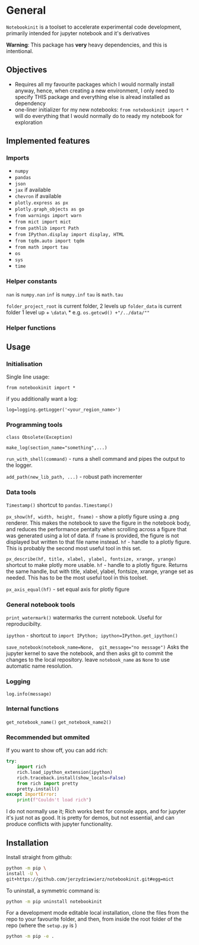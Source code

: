 # General

`Notebookinit` is a toolset to accelerate experimental code development, primarily intended for jupyter notebook and it's derivatives

**Warning**:
This package has **very** heavy dependencies, and this is intentional. 


## Objectives
* Requires all my favourite packages which I would normally install anyway, hence, when creating a new environment, I only need to specify THIS package and everything else is alread installed as dependency
* one-liner initializer for my new notebooks: `from notebookinit import *`  will do everything that I would normally do to ready my notebook for exploration


## Implemented features

### Imports

* `numpy`
* `pandas`
* `json`
* `jax` if available
* `chevron` if available
* `plotly.express as px`
* `plotly.graph_objects as go`
* `from warnings import warn`
* `from mict import mict`
* `from pathlib import Path`
* `from IPython.display import display, HTML`
* `from tqdm.auto import tqdm`
* `from math import tau`
* `os`
* `sys`
* `time`


### Helper constants


`nan` is `numpy.nan`
`inf` is `numpy.inf`
`tau` is `math.tau`

`folder_project_root` is current folder, 2 levels up
`folder_data` is current folder 1 level up + `\data\` 
	* e.g. `os.getcwd() +"/../data/""`


### Helper functions




## Usage

### Initialisation
Single line usage:

`from notebookinit import *`

if you additionally want a log:

`log=logging.getLogger('<your_region_name>')`

### Programming tools

`class Obsolete(Exception)`

`make_log(section_name="something",...)`

`run_with_shell(command)` - runs a shell command and pipes the output to the logger.

`add_path(new_lib_path, ...)` - robust path incrementer



### Data tools

`Timestamp()` shortcut to `pandas.Timestamp()` 

`px_show(hf, width, height, fname)` - show a plotly figure using a .png renderer. This makes the notebook to save the figure in the notebook body, and reduces the performance pentalty when scrolling across a figure that was generated using a lot of data. if `fname` is provided, the figure is not displayed but written to that file name instead. `hf` - handle to a plotly figure. This is probably the second most useful tool in this set.

`px_describe(hf, title, xlabel, ylabel, fontsize, xrange, yrange)` shortcut to make plotly more usable. `hf` - handle to a plotly figure. Returns the same handle, but with title, xlabel, ylabel, fontsize, xrange, yrange set as needed. This has to be the most useful tool in this toolset. 

`px_axis_equal(hf)` - set equal axis for plotly figure




### General notebook tools

`print_watermark()` watermarks the current notebook. Useful for reproducibilty.

`ipython` - shortcut to `import IPython; ipython=IPython.get_ipython()`

`save_notebook(notebook_name=None,  git_message="no message")` 
Asks the jupyter kernel to save the notebook, and then asks git to commit the changes to the local repository. leave `notebook_name` as `None` to use automatic name resolution. 


### Logging


`log.info(message)`

### Internal functions

`get_notebook_name()` 
`get_notebook_name2()` 



### Recommended but ommited

If you want to show off, you can add rich:

```python
try:
	import rich
	rich.load_ipython_extension(ipython)
	rich.traceback.install(show_locals=False)
	from rich import pretty
	pretty.install()
except ImportError:
	print(f"Couldn't load rich")
```

I do not normally use it; Rich works best for console apps, and for jupyter it's just not as good. It is pretty for demos, but not essential, and can produce conflicts with jupyter functionality.

## Installation

Install straight from github:

```bash
python -m pip \
install -U \
git+https://github.com/jerzydziewierz/notebookinit.git#egg=mict
```


To uninstall, a symmetric command is:

```bash
python -m pip uninstall notebookinit
```

For a development mode editable local installation, clone the files from the repo to your favourite folder, and then, from inside the root folder of the repo (where the `setup.py` is )

```bash
python -m pip -e .
```


